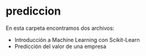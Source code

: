 # prediccion
En esta carpeta encontramos dos archivos:
  - Introducción a Machine Learning con Scikit-Learn
  - Predicción del valor de una empresa
